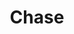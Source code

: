 ---
facebook: https://facebook.com/chase
instagram: https://instagram.com/chase
linkedin: https://linkedin.com/company/chase
logohandle: chase
pinterest: https://pinterest.com/chase
sort: chase
title: Chase
twitter: https://x.com/Chase
website: https://www.chase.com/
youtube: https://youtube.com/chase
---